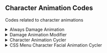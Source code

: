 ## Character Animation Codes

Codes related to character animations

<details>
<summary>Always Damage Animation</summary>

Forces the character damage animation

```armv7
002F3718 EA000004
```
</details>

<details>
<summary>Damage Animation Modifier</summary>

Changes the damage animation. If used with Always Damage Animation, almost all anims don't loop (I believe less than 4 loop) - if the code is set on and off, constantly, it should loop

XX: Animation
1: Character is higher in the kart, sholders up (trick?)
2: Character is holding on the wheel and heads down (Splitstream)
3: Turning left
4: Turning right
5: Looking behind
6: Throwing item backwards
7: Throw
8: Looking backwards (reverse)
9: HAPPY comemoration (Victory)
A: Sad crying (Defeat)
B: Item Hit Success 1
C: Item Hit Success 2
D: Item Hit Success 3
E: Item Hit Success 4
F: Item Hit Success 5
10: Throwing item Forward
11: Throwing item Backwards
12: Damage (original)
13+: No Animation 

```armv7
002F37C0 E3A010XX
```
</details>

<details>
<summary>Character Animation Cycler</summary>

This code will allow you to cycle thru all character animations.
Use D-Pad Left and Right to cycle character animations. Only works in game

```armv7
002F3708 EB0E32E3
E068029C 00000078
E5900000 E92D407F 
E28F6068 E59F3060 
E5933000 E5D61001 
E3130030 0A00000B 
E5D65000 E3550000 
1A000008 E3130010 
12811001 E3130020 
12411001 E3510009 
B3A01013 E3510013 
C3A01009 E5C61001 
E3A05001 03A05000 
E5C65000 E1A00004 
E3A0200A E59F3004 
E12FFF33 E8BD807F 
002F4348 10002028 
```
</details>

<details>
<summary>CSS Menu Character Facial Animation Cycler</summary>

This code will allow you to cycle thru all character facial animations on the character selection screen.
Use R and L to cycle character facial animations

```armv7
00407500 E3A00001
00407550 EB09E3C0
E0680458 00000060
E92D4038 E28F4054 
E5D41001 E59F3048 
E5933000 E3130C03 
0A00000B E5D45000 
E3550000 1A000008 
E3130C01 12811001 
E3130C02 12411001 
E3510000 B3A01009 
E3510009 C3A01000 
E5C41001 E3A05001 
03A05000 E5C45000 
E8BD8038 10002028 
```
</details>